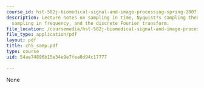 ```yaml
---
course_id: hst-582j-biomedical-signal-and-image-processing-spring-2007
description: Lecture notes on sampling in time, Nyquist?s sampling theorem revisited,
  sampling in frequency, and the discrete Fourier transform.
file_location: /coursemedia/hst-582j-biomedical-signal-and-image-processing-spring-2007/54ae74896b15e34e9e7fea0d94c17777_ch5_samp.pdf
file_type: application/pdf
layout: pdf
title: ch5_samp.pdf
type: course
uid: 54ae74896b15e34e9e7fea0d94c17777

---
```

None